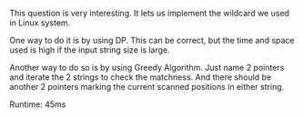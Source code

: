 This question is very interesting. It lets us implement the wildcard we used in Linux system.

One way to do it is by using DP. This can be correct, but the time and space used is high if the input string size is large.

Another way to do so is by using Greedy Algorithm. Just name 2 pointers and iterate the 2 strings to check the matchness. And there should be another 2 pointers marking the current scanned positions in either string.

Runtime: 45ms
